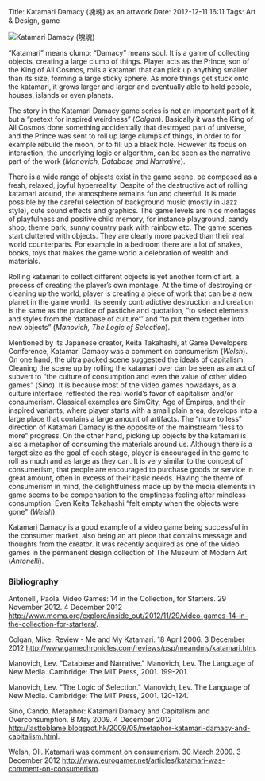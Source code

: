 Title: Katamari Damacy (塊魂) as an artwork
Date: 2012-12-11 16:11
Tags: Art &amp; Design, game

![Katamari Damacy (塊魂)](/files/2012/CRI_255704.jpeg)

“Katamari” means clump; “Damacy” means soul. It is a game of collecting
objects, creating a large clump of things. Player acts as the Prince,
son of the King of All Cosmos, rolls a katamari that can pick up
anything smaller than its size, forming a large sticky sphere. As more
things get stuck onto the katamari, it grows larger and larger and
eventually able to hold people, houses, islands or even planets.

The story in the Katamari Damacy game series is not an important part of
it, but a “pretext for inspired weirdness”
(<cite title="Colgan, Mike. Review - Me and My Katamari. 18 April 2006. 3 December 2012 &lt;http://www.gamechronicles.com/reviews/psp/meandmy/katamari.htm&gt;.">Colgan</cite>).
Basically it was the King of All Cosmos done something accidentally that
destroyed part of universe, and the Prince was sent to roll up large
clumps of things, in order to for example rebuild the moon, or to fill
up a black hole. However its focus on interaction, the underlying logic
or algorithm, can be seen as the narrative part of the work
(<cite title="Manovich, Lev. &quot;Database and Narrative.&quot; Manovich, Lev. The Language of New Media. Cambridge: The MIT Press, 2001. 199-201.">Manovich,
Database and Narrative</cite>).

There is a wide range of objects exist in the game scene, be composed as
a fresh, relaxed, joyful hyperreality. Despite of the destructive act of
rolling katamari around, the atmosphere remains fun and cheerful. It is
made possible by the careful selection of background music (mostly in
Jazz style), cute sound effects and graphics. The game levels are nice
montages of playfulness and positive child memory, for instance
playground, candy shop, theme park, sunny country park with rainbow etc.
The game scenes start cluttered with objects. They are clearly more
packed than their real world counterparts. For example in a bedroom
there are a lot of snakes, books, toys that makes the game world a
celebration of wealth and materials.

Rolling katamari to collect different objects is yet another form of
art, a process of creating the player’s own montage. At the time of
destroying or cleaning up the world, player is creating a piece of work
that can be a new planet in the game world. Its seemly contradictive
destruction and creation is the same as the practice of pastiche and
quotation, “to select elements and styles from the ‘database of
culture’” and “to put them together into new objects”
(<cite title="Manovich, Lev. &quot;The Logic of Selection.&quot; Manovich, Lev. The Language of New Media. Cambridge: The MIT Press, 2001. 120-124.">Manovich,
The Logic of Selection</cite>).

Mentioned by its Japanese creator, Keita Takahashi, at Game Developers
Conference, Katamari Damacy was a comment on consumerism
(<cite title="Welsh, Oli. Katamari was comment on consumerism. 30 March 2009. 3 December 2012 &lt;http://www.eurogamer.net/articles/katamari-was-comment-on-consumerism&gt;.">Welsh</cite>).
On one hand, the ultra packed scene suggested the ideals of capitalism.
Cleaning the scene up by rolling the katamari over can be seen as an act
of subvert to “the culture of consumption and even the value of other
video games”
(<cite title="Sino, Cando. Metaphor: Katamari Damacy and Capitalism and Overconsumption. 8 May 2009. 4 December 2012 &lt;http://lasttoblame.blogspot.hk/2009/05/metaphor-katamari-damacy-and-capitalism.html&gt;.">Sino</cite>).
It is because most of the video games nowadays, as a culture interface,
reflected the real world’s favor of capitalism and/or consumerism.
Classical examples are SimCity, Age of Empires, and their inspired
variants, where player starts with a small plain area, develops into a
large place that contains a large amount of artifacts. The “more to
less” direction of Katamari Damacy is the opposite of the mainstream
“less to more” progress. On the other hand, picking up objects by the
katamari is also a metaphor of consuming the materials around us.
Although there is a target size as the goal of each stage, player is
encouraged in the game to roll as much and as large as they can. It is
very similar to the concept of consumerism, that people are encouraged
to purchase goods or service in great amount, often in excess of their
basic needs. Having the theme of consumerism in mind, the delightfulness
made up by the media elements in game seems to be compensation to the
emptiness feeling after mindless consumption. Even Keita Takahashi “felt
empty when the objects were gone"
(<cite title="Welsh, Oli. Katamari was comment on consumerism. 30 March 2009. 3 December 2012 &lt;http://www.eurogamer.net/articles/katamari-was-comment-on-consumerism&gt;.">Welsh</cite>).

Katamari Damacy is a good example of a video game being successful in
the consumer market, also being an art piece that contains message and
thoughts from the creator. It was recently acquired as one of the video
games in the permanent design collection of The Museum of Modern Art
(<cite title="Antonelli, Paola. Video Games: 14 in the Collection, for Starters. 29 Novermber 2012. 4 December 2012 &lt;http://www.moma.org/explore/inside_out/2012/11/29/video-games-14-in-the-collection-for-starters/&gt;.">Antonelli</cite>).

### Bibliography

Antonelli, Paola. Video Games: 14 in the Collection, for Starters. 29
November 2012. 4 December 2012
http://www.moma.org/explore/inside_out/2012/11/29/video-games-14-in-the-collection-for-starters/.

Colgan, Mike. Review - Me and My Katamari. 18 April 2006. 3 December
2012 http://www.gamechronicles.com/reviews/psp/meandmy/katamari.htm.

Manovich, Lev. "Database and Narrative." Manovich, Lev. The Language of
New Media. Cambridge: The MIT Press, 2001. 199-201.

Manovich, Lev. "The Logic of Selection." Manovich, Lev. The Language of
New Media. Cambridge: The MIT Press, 2001. 120-124.

Sino, Cando. Metaphor: Katamari Damacy and Capitalism and
Overconsumption. 8 May 2009. 4 December 2012
http://lasttoblame.blogspot.hk/2009/05/metaphor-katamari-damacy-and-capitalism.html.

Welsh, Oli. Katamari was comment on consumerism. 30 March 2009. 3
December 2012
http://www.eurogamer.net/articles/katamari-was-comment-on-consumerism.

